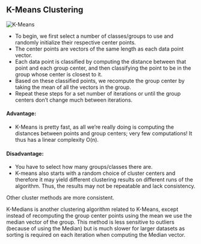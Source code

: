 ## K-Means Clustering

![K-Means](https://github.com/pradeepsinngh/Machine-Learning-Notes/blob/master/17%20Clustering/data/k-means.gif)

- To begin, we first select a number of classes/groups to use and randomly initialize their respective center points. 
- The center points are vectors of the same length as each data point vector.
- Each data point is classified by computing the distance between that point and each group center, and then classifying the point to be in the group whose center is closest to it.
- Based on these classified points, we recompute the group center by taking the mean of all the vectors in the group.
- Repeat these steps for a set number of iterations or until the group centers don’t change much between iterations.

#### Advantage:
- K-Means is pretty fast, as all we’re really doing is computing the distances between points and group centers; very few computations! It thus has a linear complexity O(n).

#### Disadvantage:
- You have to select how many groups/classes there are. 
- K-means also starts with a random choice of cluster centers and therefore it may yield different clustering results on different runs of the algorithm. Thus, the results may not be repeatable and lack consistency. 

Other cluster methods are more consistent.

K-Medians is another clustering algorithm related to K-Means, except instead of recomputing the group center points using the mean we use the median vector of the group. This method is less sensitive to outliers (because of using the Median) but is much slower for larger datasets as sorting is required on each iteration when computing the Median vector.

